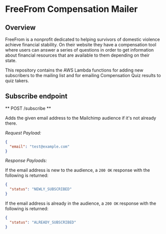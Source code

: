 # FreeFrom Compensation Mailer

## Overview

FreeFrom is a nonprofit dedicated to helping survivors of domestic violence achieve financial stability. On their website they have a compensation tool where users can answer a series of questions in order to get information about financial resources that are available to them depending on their state.

This repository contains the AWS Lambda functions for adding new subscribers to the mailing list and for emailing Compensation Quiz results to quiz takers.

## Subscribe endpoint

** POST /subscribe **

Adds the given email address to the Mailchimp audience if it's not already there.

_Request Payload:_

```json
{
  "email": "test@example.com"
}
```

_Response Payloads:_

If the email address is new to the audience, a `200 OK` response with the following is returned:

```json
{
  "status": "NEWLY_SUBSCRIBED"
}
```

If the email address is already in the audience, a `200 OK` response with the following is returned:

```json
{
  "status": "ALREADY_SUBSCRIBED"
}
```
